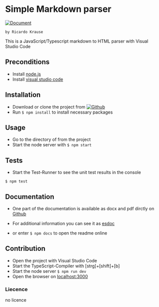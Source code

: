 # Simple Markdown parser
[![Document](https://doc.esdoc.org/github.com/thimmy687/Simple-MD2HTML/badge.svg?t=0)](https://doc.esdoc.org/github.com/thimmy687/Simple-MD2HTML)

    by Ricardo Krause
    
This is a JavaScript/Typescript markdown to HTML parser with Visual Studio Code


## Preconditions
* Install [node.js](https://nodejs.org/en/)
* Install [visual studio code](https://code.visualstudio.com/)


## Installation
* Download or clone the project from [![Github](https://github.frapsoft.com/social/github.png)](https://github.com/thimmy687/Simple-MD2HTML)
* Run `$ npm install` to install necessary packages

## Usage
* Go to the directory of from the project
* Start the node server with `$ npm start`

## Tests
- Start the Test-Runner to see the unit test results in the console
```
$ npm test
```
## Documentation

* One part of the documentation is available as docx and pdf dirctly on [Github](https://github.com/thimmy687/Simple-MD2HTML)

* For additional information you can see it as [esdoc](https://doc.esdoc.org/github.com/thimmy687/Simple-MD2HTML)

* or enter `$ npm docs` to open the readme online

## Contribution
- Open the project with Visual Studio Code
- Start the TypeScript-Compiler with [strg]+[shift]+[b]
- Start the node server `$ npm run dev`
- Open the browser on [localhost:3000](http://localhost:3000/)

### Liecence
no licence
